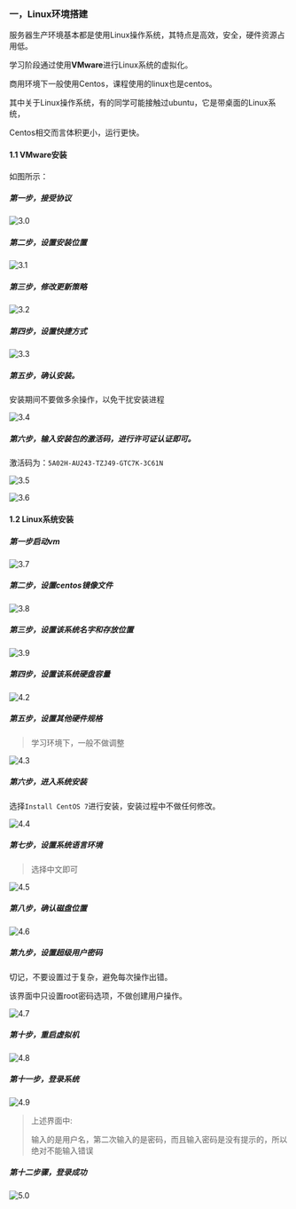 ### 一，Linux环境搭建

服务器生产环境基本都是使用Linux操作系统，其特点是高效，安全，硬件资源占用低。

学习阶段通过使用**VMware**进行Linux系统的虚拟化。

商用环境下一般使用Centos，课程使用的linux也是centos。

其中关于Linux操作系统，有的同学可能接触过ubuntu，它是带桌面的Linux系统，

Centos相交而言体积更小，运行更快。



#### 1.1  VMware安装

如图所示：

##### 第一步，接受协议

![3.0](..\asstes\3.0.png)

##### 第二步，设置安装位置

![3.1](..\asstes\3.1.png)

##### 第三步，修改更新策略

![3.2](..\asstes\3.2.png)

##### 第四步，设置快捷方式

![3.3](..\asstes\3.3.png)

##### 第五步，确认安装。

安装期间不要做多余操作，以免干扰安装进程 

![3.4](..\asstes\3.4.png)

##### 第六步，输入安装包的激活码，进行许可证认证即可。

激活码为：``5A02H-AU243-TZJ49-GTC7K-3C61N``

![3.5](..\asstes\3.5.png)

![3.6](..\asstes\3.6.png)

#### 1.2 Linux系统安装

##### 第一步启动vm

![3.7](..\asstes\3.7.png)

##### 第二步，设置centos镜像文件

![3.8](..\asstes\3.8.png)

##### 第三步，设置该系统名字和存放位置

![3.9](..\asstes\3.9.png)

##### 第四步，设置该系统硬盘容量

![4.2](..\asstes\4.2.png)

##### 第五步，设置其他硬件规格

> 学习环境下，一般不做调整

![4.3](..\asstes\4.3.png)

##### 第六步，进入系统安装

选择``Install CentOS 7``进行安装，安装过程中不做任何修改。

![4.4](..\asstes\4.4.png)

##### 第七步，设置系统语言环境

> 选择中文即可

![4.5](..\asstes\4.5.png)

##### 第八步，确认磁盘位置

![4.6](..\asstes\4.6.png)

##### 第九步，设置超级用户密码

切记，不要设置过于复杂，避免每次操作出错。

该界面中只设置root密码选项，不做创建用户操作。

![4.7](..\asstes\4.7.png)



##### 第十步，重启虚拟机

![4.8](..\asstes\4.8.png)



##### 第十一步，登录系统

![4.9](..\asstes\4.9.png)

> 上述界面中:
>
> 输入的是用户名，第二次输入的是密码，而且输入密码是没有提示的，所以绝对不能输入错误



##### 第十二步骤，登录成功

![5.0](..\asstes\5.0.png)